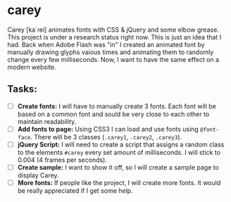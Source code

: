 # carey
Carey [ka´ɾei] animates fonts with CSS &amp; jQuery and some elbow grease. This project is under a research status right now. This is just an idea that I had. Back when Adobe Flash was "in" I created an animated font by manually drawing glyphs vaious times and animating them to randomly change every few milliseconds. Now, I want to have the same effect on a modern website.

## Tasks:
- [ ] **Create fonts:** I will have to manually create 3 fonts. Each font will be based on a common font and sould be very close to each other to maintain readability.
- [ ] **Add fonts to page:** Using CSS3 I can load and use fonts using `@font-face`. There will be 3 classes (`.carey1`, `.carey2`, `.carey3`).
- [ ] **jQuery Script:** I will need to create a script that assigns a random class to the elements `#carey` every set amount of milliseconds. I will stick to 0.004 (4 frames per seconds).
- [ ] **Create sample:** I want to show it off, so I will create a sample page to display Carey.
- [ ] **More fonts:** If people like the project, I will  create more fonts. It would be really appreciated if I get some help.
